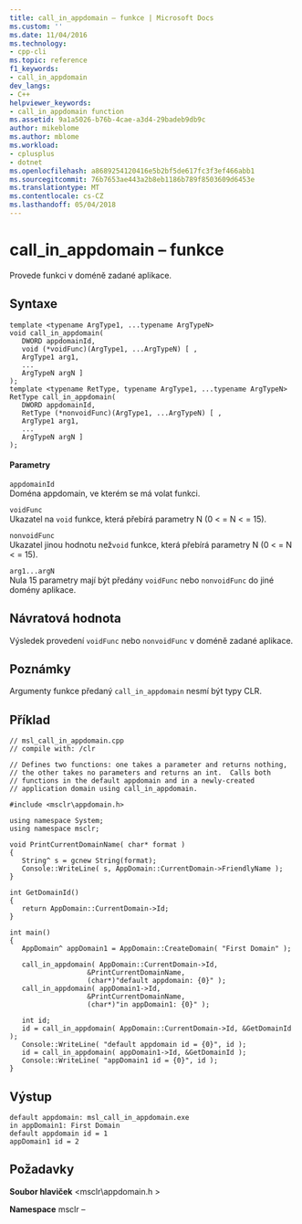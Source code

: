 ```yaml
---
title: call_in_appdomain – funkce | Microsoft Docs
ms.custom: ''
ms.date: 11/04/2016
ms.technology:
- cpp-cli
ms.topic: reference
f1_keywords:
- call_in_appdomain
dev_langs:
- C++
helpviewer_keywords:
- call_in_appdomain function
ms.assetid: 9a1a5026-b76b-4cae-a3d4-29badeb9db9c
author: mikeblome
ms.author: mblome
ms.workload:
- cplusplus
- dotnet
ms.openlocfilehash: a8689254120416e5b2bf5de617fc3f3ef466abb1
ms.sourcegitcommit: 76b7653ae443a2b8eb1186b789f8503609d6453e
ms.translationtype: MT
ms.contentlocale: cs-CZ
ms.lasthandoff: 05/04/2018
---
```

# <a name="callinappdomain-function"></a>call_in_appdomain – funkce
Provede funkci v doméně zadané aplikace.  
  
## <a name="syntax"></a>Syntaxe  
  
```  
template <typename ArgType1, ...typename ArgTypeN>  
void call_in_appdomain(  
   DWORD appdomainId,  
   void (*voidFunc)(ArgType1, ...ArgTypeN) [ ,  
   ArgType1 arg1,  
   ...  
   ArgTypeN argN ]  
);  
template <typename RetType, typename ArgType1, ...typename ArgTypeN>  
RetType call_in_appdomain(  
   DWORD appdomainId,  
   RetType (*nonvoidFunc)(ArgType1, ...ArgTypeN) [ ,  
   ArgType1 arg1,  
   ...  
   ArgTypeN argN ]  
);  
```  
  
#### <a name="parameters"></a>Parametry  
 `appdomainId`  
 Doména appdomain, ve kterém se má volat funkci.  
  
 `voidFunc`  
 Ukazatel na `void` funkce, která přebírá parametry N (0 < = N < = 15).  
  
 `nonvoidFunc`  
 Ukazatel jinou hodnotu než`void` funkce, která přebírá parametry N (0 < = N < = 15).  
  
 `arg1...argN`  
 Nula 15 parametry mají být předány `voidFunc` nebo `nonvoidFunc` do jiné domény aplikace.  
  
## <a name="return-value"></a>Návratová hodnota  
 Výsledek provedení `voidFunc` nebo `nonvoidFunc` v doméně zadané aplikace.  
  
## <a name="remarks"></a>Poznámky  
 Argumenty funkce předaný `call_in_appdomain` nesmí být typy CLR.  
  
## <a name="example"></a>Příklad  
  
```  
// msl_call_in_appdomain.cpp  
// compile with: /clr  
  
// Defines two functions: one takes a parameter and returns nothing,  
// the other takes no parameters and returns an int.  Calls both  
// functions in the default appdomain and in a newly-created  
// application domain using call_in_appdomain.  
  
#include <msclr\appdomain.h>  
  
using namespace System;  
using namespace msclr;  
  
void PrintCurrentDomainName( char* format )  
{  
   String^ s = gcnew String(format);  
   Console::WriteLine( s, AppDomain::CurrentDomain->FriendlyName );  
}  
  
int GetDomainId()  
{  
   return AppDomain::CurrentDomain->Id;  
}  
  
int main()  
{  
   AppDomain^ appDomain1 = AppDomain::CreateDomain( "First Domain" );  
  
   call_in_appdomain( AppDomain::CurrentDomain->Id,  
                   &PrintCurrentDomainName,  
                   (char*)"default appdomain: {0}" );  
   call_in_appdomain( appDomain1->Id,  
                   &PrintCurrentDomainName,  
                   (char*)"in appDomain1: {0}" );  
  
   int id;  
   id = call_in_appdomain( AppDomain::CurrentDomain->Id, &GetDomainId );  
   Console::WriteLine( "default appdomain id = {0}", id );  
   id = call_in_appdomain( appDomain1->Id, &GetDomainId );  
   Console::WriteLine( "appDomain1 id = {0}", id );  
}  
```  
  
## <a name="output"></a>Výstup  
  
```  
default appdomain: msl_call_in_appdomain.exe  
in appDomain1: First Domain  
default appdomain id = 1  
appDomain1 id = 2  
```  
  
## <a name="requirements"></a>Požadavky  
 **Soubor hlaviček** \<msclr\appdomain.h >  
  
 **Namespace** msclr –